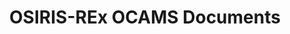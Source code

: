 ---
title: OSIRIS-REx OCAMS Documents
permalink: /resource/orex/ocams/documents.html
layout: collection
dataset: urn-nasa-pds-orex_ocams-document
tags: []
---